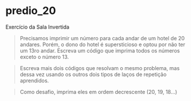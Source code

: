 # predio_20
Exercício da Sala Invertida 

> Precisamos imprimir um número para cada andar de um hotel de 20 andares. 
> Porém, o dono do hotel é supersticioso e optou por não ter um 13ro andar.
> Escreva um código que imprima todos os números exceto o número 13.

> Escreva mais dois códigos que resolvam o mesmo problema, mas dessa vez usando os outros dois tipos de laços de repetição aprendidos.

> Como desafio, imprima eles em ordem decrescente (20, 19, 18...)
